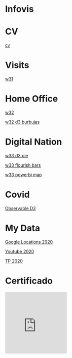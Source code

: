 # Infovis

# CV
[cv](https://pargon.github.io/infovis/CV_Gonzalo%20Parra.pdf)

# Visits
[w31](https://pargon.github.io/infovis/w31.html)

# Home Office
[w32](https://pargon.github.io/infovis/w32.html)

[w32 d3 burbujas](https://pargon.github.io/infovis/w32_d3b.html)

# Digital Nation
[w33 d3 pie](https://pargon.github.io/infovis/w33_pie_D3.html)

[w33 flourish bars](https://pargon.github.io/infovis/w33_pie_flou.html)

[w33 powerbi map](https://pargon.github.io/infovis/w33_pi.pdf)

# Covid
[Observable D3](https://pargon.github.io/infovis/covid_obsd3.html)

# My Data
[Google Locations 2020](https://pargon.github.io/infovis/locations_2020.html)

[Youtube 2020](https://pargon.github.io/infovis/youtube_2020.html)

[TP 2020](https://pargon.github.io/infovis/datos-personales/index.html)

# Certificado
 <iframe
              src="https://blockeducate.vottun.com/badgedetail?id=098da265-fb3e-44ad-9a51-b82159554b22"
              width="200px"
              height="200px"
              frameborder="0"
              allowfullscreen>
            </iframe>
          

